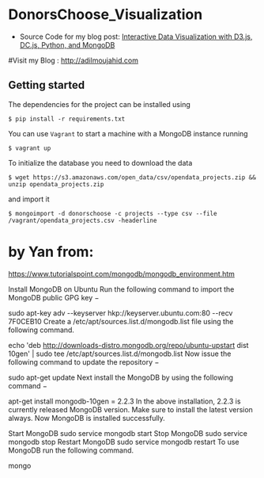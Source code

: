 # DonorsChoose_Visualization
* Source Code for my blog post: [Interactive Data Visualization with D3.js, DC.js, Python, and MongoDB](http://adilmoujahid.com/posts/2015/01/interactive-data-visualization-d3-dc-python-mongodb/)

#Visit my Blog : http://adilmoujahid.com

## Getting started

The dependencies for the project can be installed using

    $ pip install -r requirements.txt

You can use ``Vagrant`` to start a machine with a MongoDB instance running

    $ vagrant up

To initialize the database you need to download the data

    $ wget https://s3.amazonaws.com/open_data/csv/opendata_projects.zip && unzip opendata_projects.zip

and import it

    $ mongoimport -d donorschoose -c projects --type csv --file /vagrant/opendata_projects.csv -headerline

# by Yan from:
https://www.tutorialspoint.com/mongodb/mongodb_environment.htm

Install MongoDB on Ubuntu
Run the following command to import the MongoDB public GPG key −

sudo apt-key adv --keyserver hkp://keyserver.ubuntu.com:80 --recv 7F0CEB10
Create a /etc/apt/sources.list.d/mongodb.list file using the following command.

echo 'deb http://downloads-distro.mongodb.org/repo/ubuntu-upstart dist 10gen' 
   | sudo tee /etc/apt/sources.list.d/mongodb.list
Now issue the following command to update the repository −

sudo apt-get update
Next install the MongoDB by using the following command −

apt-get install mongodb-10gen = 2.2.3
In the above installation, 2.2.3 is currently released MongoDB version. Make sure to install the latest version always. Now MongoDB is installed successfully.

Start MongoDB
sudo service mongodb start
Stop MongoDB
sudo service mongodb stop
Restart MongoDB
sudo service mongodb restart
To use MongoDB run the following command.

mongo
